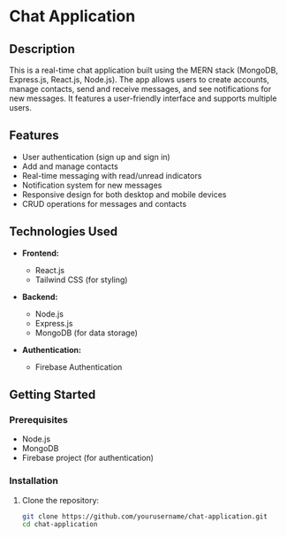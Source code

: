 # Chat Application

## Description

This is a real-time chat application built using the MERN stack (MongoDB, Express.js, React.js, Node.js). The app allows users to create accounts, manage contacts, send and receive messages, and see notifications for new messages. It features a user-friendly interface and supports multiple users.

## Features

- User authentication (sign up and sign in)
- Add and manage contacts
- Real-time messaging with read/unread indicators
- Notification system for new messages
- Responsive design for both desktop and mobile devices
- CRUD operations for messages and contacts

## Technologies Used

- **Frontend:**
  - React.js
  - Tailwind CSS (for styling)
  
- **Backend:**
  - Node.js
  - Express.js
  - MongoDB (for data storage)

- **Authentication:**
  - Firebase Authentication

## Getting Started

### Prerequisites

- Node.js
- MongoDB
- Firebase project (for authentication)

### Installation

1. Clone the repository:

   ```bash
   git clone https://github.com/yourusername/chat-application.git
   cd chat-application
